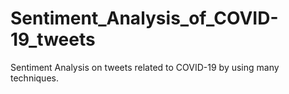 # Sentiment_Analysis_of_COVID-19_tweets
Sentiment Analysis on tweets related to COVID-19 by using many techniques.
